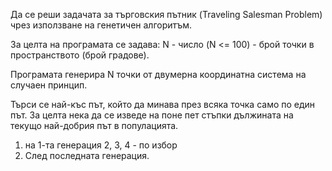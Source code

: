 Да се реши задачата за търговския пътник (Traveling Salesman Problem) чрез използване на генетичен алгоритъм.

За целта на програмата се задава: N - число (N <= 100) - брой точки в пространството (брой градове).

Програмата генерира N точки от двумерна координатна система на случаен принцип.

Търси се най-къс път, който да минава през всяка точка само по един път. За целта нека да се изведе на поне пет стъпки дължината на текущо най-добрия път в популацията.

1. на 1-та генерация
2, 3, 4 - по избор
5. След последната генерация.
